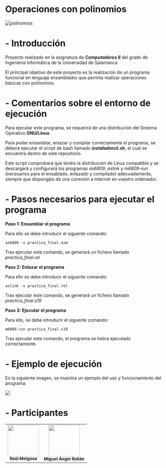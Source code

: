 # Operaciones con polinomios

![polinomios](https://github.com/rmelgo/Operaciones-con-polinomios/assets/145989723/d4fb4e43-b340-464b-b91c-ad76af4004f0)

# - Introducción

Proyecto realizado en la asignatura de ***Computadores II*** del grado de Ingenieria Informática de la Universidad de Salamanca.  
  
El principal objetivo de este proyecto es la realización de un programa funcional en lenguaje ensamblador que permita realizar operaciones básicas con polinomios.

# - Comentarios sobre el entorno de ejecución

Para ejecutar este programa, se requerirá de una distribución del Sistema Operativo **GNU/Linux**.    

Para poder ensamblar, enlazar y compilar correctamente el programa, se deberá ejecutar el script de bash llamado ***instaladorcii.sh***, el cual se encuentra dentro de este repositorio.   

Este script comprobará que tenéis la distribución de Linux compatible y se descargará y configurará los programas *as6809*, *aslink* y *m6809-run* (necesarios para el ensablado, enlazado y compilado) adecuadamente, siempre que dispongáis de una conexión a Internet en vuestro ordenador.

# - Pasos necesarios para ejecutar el programa

**Paso 1: Ensamblar el programa**  

Para ello se debe introducir el siguente comando:    

```as6809 -o practica_final.asm```

Tras ejecutar este comando, se generará un fichero llamado *practica_final.rel*

**Paso 2: Enlazar el programa**  

Para ello se debe introducir el siguente comando:    

```aslink -s practica_final.rel```

Tras ejecutar este comando, se generará un fichero llamado *practica_final.s19*

**Paso 3: Ejecutar el programa**  

Para ello, se debe introducir el siguente comando:    

```m6809-run practica_final.s19```

Tras ejecutar este comando, el programa se habra ejecutado correctamente.

# - Ejemplo de ejecución

En la siguiente imagen, se muestra un ejemplo del uso y funcionamiento del programa:    

<p>
  <img src="https://github.com/rmelgo/Operaciones-con-polinomios/assets/145989723/88f585eb-965c-4fd9-86c9-93a796561b5d"/>
</p>

# - Participantes

<table>
  <td align="center"><a href="https://github.com/rmelgo"><img src="https://avatars.githubusercontent.com/u/145989723?s=400&u=e5c06adba3f3c418207178abc845d398b3d5f77f&v=4" width="100px;" alt=""/><br /><sub><b>Raúl Melgosa</b></sub></a><br/> 
  <td align="center"><img src="https://avatars.githubusercontent.com/u/84237179?v=4" width="100px;" alt=""/><br /><sub><b>Miguel Ángel Rollán</b></sub></a><br/> 
</table>
